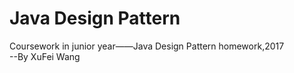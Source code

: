 # Java Design Pattern
Coursework in junior year——Java Design Pattern homework,2017  
--By XuFei Wang
